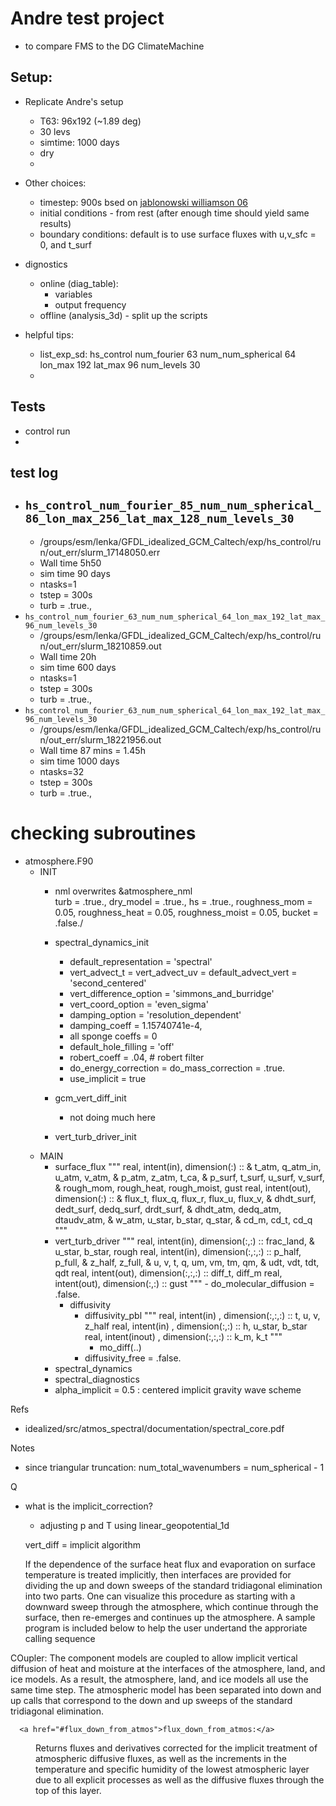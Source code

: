 # Andre test project 
- to compare FMS to the DG ClimateMachine 

## Setup:
- Replicate Andre's setup 
    - T63: 96x192 (~1.89 deg)
    - 30 levs
    - simtime: 1000 days
    - dry
    - 

- Other choices:
    - timestep: 900s bsed on [jablonowski williamson 06](https://www.semanticscholar.org/paper/A-baroclinic-wave-test-case-for-dynamical-cores-of-Jablonowski-Williamson/6801fad37b45c5f593c11f7aff2a1dcbc111c4d1/figure/3)
    - initial conditions - from rest (after enough time should yield same results)
    - boundary conditions: default is to use surface fluxes with u,v_sfc = 0, and t_surf

- dignostics
    - online (diag_table):
        - variables
        - output frequency
    - offline (analysis_3d) - split up the scripts


- helpful tips:
    - list_exp_sd: hs_control num_fourier 63 num_num_spherical 64 lon_max 192 lat_max 96 num_levels 30
    - 

## Tests
- control run
- 

## test log
- `hs_control_num_fourier_85_num_num_spherical_86_lon_max_256_lat_max_128_num_levels_30`
    - 
    - /groups/esm/lenka/GFDL_idealized_GCM_Caltech/exp/hs_control/run/out_err/slurm_17148050.err
    - Wall time 5h50
    - sim time 90 days
    - ntasks=1
    - tstep = 300s
    - turb                 = .true.,
- `hs_control_num_fourier_63_num_num_spherical_64_lon_max_192_lat_max_96_num_levels_30`
    - /groups/esm/lenka/GFDL_idealized_GCM_Caltech/exp/hs_control/run/out_err/slurm_18210859.out
    - Wall time 20h
    - sim time 600 days
    - ntasks=1
    - tstep = 300s
    - turb                 = .true.,
- `hs_control_num_fourier_63_num_num_spherical_64_lon_max_192_lat_max_96_num_levels_30`
    - /groups/esm/lenka/GFDL_idealized_GCM_Caltech/exp/hs_control/run/out_err/slurm_18221956.out
    - Wall time 87 mins = 1.45h
    - sim time 1000 days
    - ntasks=32
    - tstep = 300s
    - turb                 = .true.,





# checking subroutines
- atmosphere.F90
    - INIT
        - nml overwrites
        &atmosphere_nml      
                turb                 = .true.,
                dry_model            = .true.,
                hs                   = .true.,
                roughness_mom        = 0.05, 
                roughness_heat       = 0.05,
                roughness_moist      = 0.05,
                bucket               = .false./

        - spectral_dynamics_init
            - default_representation = 'spectral'
            - vert_advect_t = vert_advect_uv = default_advect_vert    = 'second_centered'
            - vert_difference_option = 'simmons_and_burridge'
            - vert_coord_option      = 'even_sigma'
            - damping_option         = 'resolution_dependent'
            - damping_coeff       = 1.15740741e-4,
            - all sponge coeffs = 0
            - default_hole_filling   = 'off'
            - robert_coeff        = .04,  # robert filter
            - do_energy_correction = do_mass_correction = .true.
            - use_implicit = true
            
        - gcm_vert_diff_init
            - not doing much here

        - vert_turb_driver_init
    - MAIN  
        - surface_flux
                """
                real, intent(in),  dimension(:) :: &
                    t_atm,     q_atm_in,   u_atm,     v_atm,              &
                    p_atm,     z_atm,      t_ca,                          &
                    p_surf,    t_surf,     u_surf,    v_surf,  &
                    rough_mom, rough_heat, rough_moist,  gust
                real, intent(out), dimension(:) :: &
                    flux_t,    flux_q,     flux_r,    flux_u,  flux_v,    &
                    dhdt_surf, dedt_surf,  dedq_surf, drdt_surf,          &
                    dhdt_atm,  dedq_atm,   dtaudv_atm,                    &
                    w_atm,     u_star,     b_star,    q_star,             &
                    cd_m,      cd_t,       cd_q
                """
        - vert_turb_driver
                """
                real, intent(in), dimension(:,:) :: frac_land,   &
                                                        u_star, b_star, rough
                real, intent(in), dimension(:,:,:) :: p_half, p_full, &
                                                        z_half, z_full, &
                                                        u, v, t, q, um, vm, tm, qm, &
                                                        udt, vdt, tdt, qdt
                real, intent(out),   dimension(:,:,:) :: diff_t, diff_m
                real, intent(out),   dimension(:,:)   :: gust
                """
                - do_molecular_diffusion = .false.
            - diffusivity
                - diffusivity_pbl 
                        """
                            real,    intent(in)  ,           dimension(:,:,:) :: t, u, v, z_half
                            real,    intent(in)  ,           dimension(:,:)   :: h, u_star, b_star
                            real,    intent(inout) ,         dimension(:,:,:) :: k_m, k_t
                        """
                    - mo_diff(..)
                - diffusivity_free = .false.
        - spectral_dynamics
        - spectral_diagnostics
        - alpha_implicit = 0.5 : centered  implicit gravity wave scheme

Refs
- idealized/src/atmos_spectral/documentation/spectral_core.pdf



Notes
- since triangular truncation: num_total_wavenumbers = num_spherical - 1

Q
- what is the implicit_correction?
    - adjusting p and T using linear_geopotential_1d

    vert_diff = implicit algorithm


    If the dependence of the surface heat flux and evaporation
       on surface temperature is treated implicitly, then interfaces 
       are provided for dividing the up and down sweeps of the 
       standard tridiagonal elimination into two parts.  One can 
       visualize this procedure as starting with a downward 
       sweep through the atmosphere, which continue through the 
       surface, then re-emerges and continues up the atmosphere.
       A sample program is included below to help the user undertand
       the approriate calling sequence

COupler:
The component models are coupled to allow implicit vertical
     diffusion of heat and moisture at the interfaces of the atmosphere,
     land, and ice models. As a result, the atmosphere, land, and ice
     models all use the same time step.  The atmospheric model has been
     separated into down and up calls that correspond to the down and up
     sweeps of the standard tridiagonal elimination.

      <a href="#flux_down_from_atmos">flux_down_from_atmos:</a>
 <dd>   Returns fluxes and derivatives corrected for the implicit
        treatment of atmospheric diffusive fluxes, as well as the
        increments in the temperature and specific humidity of the
        lowest atmospheric layer due to all explicit processes as well
        as the diffusive fluxes through the top of this layer.
